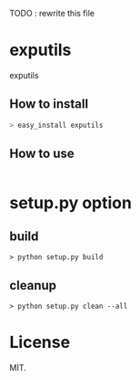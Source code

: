 TODO : rewrite this file

exputils
========

exputils

## How to install

```python
> easy_install exputils
```

## How to use

```python
```

# setup.py option

## build

```
> python setup.py build
```

## cleanup

```
> python setup.py clean --all
```

# License

MIT.

